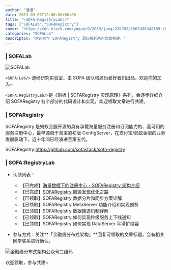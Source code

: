 ```yaml
---
author: "潘潘"
date: 2019-09-03T12:00:00+08:00
title: "<SOFA:RegistryLab/>"
tags: ["SOFALab","SOFARegistry"]
cover: "https://cdn.nlark.com/yuque/0/2019/jpeg/226702/1567496342189-26f60811-c007-45c8-83fd-df6080926f03.jpeg"
categories: "SOFALab"
descripton: "欢迎参与 SOFARegistry 源码解析系列文章共建。"
---
```


### | SOFALab

![SOFALab](https://cdn.nlark.com/yuque/0/2019/jpeg/226702/1567496342189-26f60811-c007-45c8-83fd-df6080926f03.jpeg)

`<SOFA:Lab/>` 源码研究实验室，由 SOFA 团队和源码爱好者们出品，欢迎你的加入~

`<SOFA:RegistryLab/>`是《剖析 | SOFARegistry  实现原理》系列，会逐步详细介绍 SOFARegistry 各个部分的代码设计和实现，欢迎领取文章进行共建。

### | SOFARegistry

SOFARegistry 是蚂蚁金服开源的具有承载海量服务注册和订阅能力的、高可用的服务注册中心，最早源自于淘宝的初版 ConfigServer，在支付宝/蚂蚁金服的业务发展驱动下，近十年间已经演进至第五代。

SOFARegistry:<https://github.com/sofastack/sofa-registry>

### | SOFA:RegistryLab

- 认领列表：
  - 【已完成】[海量数据下的注册中心 - SOFARegistry 架构介绍](https://www.sofastack.tech/blog/sofa-registry-introduction/)
  - 【已完成】[SOFARegistry 服务发现优化之路](https://www.sofastack.tech/blog/sofa-registry-service-discovery-optimization/)
  - 【已领取】SOFARegistry 数据分片和同步方案详解
  - 【已领取】SOFARegistry MetaServer 功能介绍和实现剖析
  - 【已领取】SOFARegistry 数据推送机制详解
  - 【已领取】SOFARegistry 如何实现秒级服务上下线通知
  - 【已领取】SOFARegistry 如何实现 DataServer 平滑扩缩容

- 参与方式：关注**「金融级分布式架构」**回复可领取的文章标题，会有相关同学联系进行确认。

![金融级分布式架构公众号二维码](https://gw.alipayobjects.com/mdn/sofastack/afts/img/A*LVCnR6KtEfEAAAAAAAAAAABjARQnAQ)

欢迎领取，参与共建~